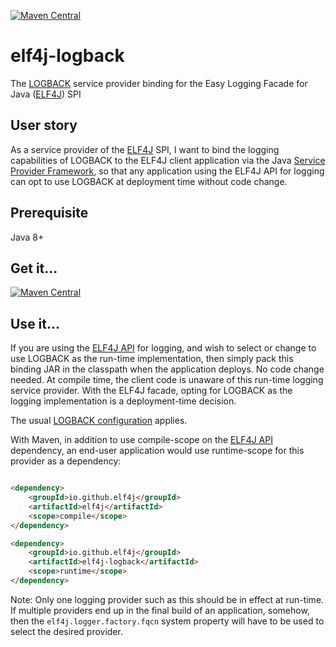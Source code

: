 [![Maven Central](https://img.shields.io/maven-central/v/io.github.elf4j/elf4j-logback.svg?label=Maven%20Central)](https://search.maven.org/search?q=g:%22io.github.elf4j%22%20AND%20a:%22elf4j-logback%22)

# elf4j-logback

The [LOGBACK](https://logback.qos.ch/) service provider binding for the Easy Logging Facade for
Java ([ELF4J](https://github.com/elf4j/)) SPI

## User story

As a service provider of the [ELF4J](https://github.com/elf4j/elf4j) SPI, I want to bind the logging capabilities of
LOGBACK to the ELF4J client application via the
Java [Service Provider Framework](https://docs.oracle.com/javase/8/docs/api/java/util/ServiceLoader.html), so that any
application using the ELF4J API for logging can opt to use LOGBACK at deployment time without code change.

## Prerequisite

Java 8+

## Get it...

[![Maven Central](https://img.shields.io/maven-central/v/io.github.elf4j/elf4j-logback.svg?label=Maven%20Central)](https://search.maven.org/search?q=g:%22io.github.elf4j%22%20AND%20a:%22elf4j-logback%22)

## Use it...

If you are using the [ELF4J API](https://github.com/elf4j/elf4j) for logging, and wish to select or
change to use LOGBACK as the run-time implementation, then simply pack this binding JAR in the classpath when the
application deploys. No code change needed. At compile time, the client code is unaware of this run-time logging service
provider. With the ELF4J facade, opting for LOGBACK as the logging implementation is a deployment-time decision.

The usual [LOGBACK configuration](https://logback.qos.ch/manual/configuration.html) applies.

With Maven, in addition to use compile-scope on the [ELF4J API](https://github.com/elf4j/elf4j) dependency, an end-user
application would use runtime-scope for this provider as a dependency:

```html

<dependency>
    <groupId>io.github.elf4j</groupId>
    <artifactId>elf4j</artifactId>
    <scope>compile</scope>
</dependency>

<dependency>
    <groupId>io.github.elf4j</groupId>
    <artifactId>elf4j-logback</artifactId>
    <scope>runtime</scope>
</dependency>
```

Note: Only one logging provider such as this should be in effect at run-time. If multiple providers end up in the final
build of an application, somehow, then the `elf4j.logger.factory.fqcn` system property will have to be used to select
the desired provider.
